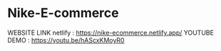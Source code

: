 ﻿# Nike-E-commerce
 
 WEBSITE LINK netlify : https://nike-ecommerce.netlify.app/
 YOUTUBE DEMO         : https://youtu.be/hAScxKMoyR0 
